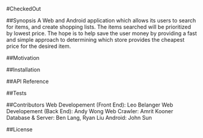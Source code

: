 #CheckedOut 

##Synopsis
A Web and Android application which allows its users to search for items, and create shopping lists. The items
searched will be prioritized by lowest price. The hope is to help save the user money by providing a fast and
simple approach to determining which store provides the cheapest price for the desired item. 

##Motivation

##Installation 

##API Reference

##Tests

##Contributors
Web Developement (Front End): Leo Belanger
Web Developement (Back End): Andy Wong 
Web Crawler: Amrit Kooner
Database & Server: Ben Lang, Ryan Liu
Android: John Sun 

##License
